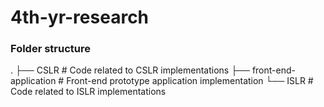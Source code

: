 # 4th-yr-research


### Folder structure
.
├── CSLR                    # Code related to CSLR implementations
├── front-end-application   # Front-end prototype application implementation
└── ISLR                    # Code related to ISLR implementations